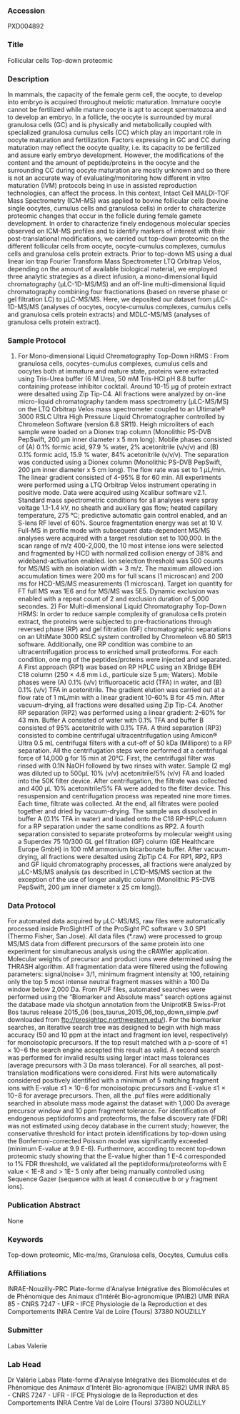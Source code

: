 ### Accession
PXD004892

### Title
Follicular cells Top-down proteomic

### Description
In mammals, the capacity of the female germ cell, the oocyte, to develop into embryo is acquired throughout meiotic maturation. Immature oocyte cannot be fertilized while mature oocyte is apt to accept spermatozoa and to develop an embryo. In a follicle, the oocyte is surrounded by mural granulosa cells (GC) and is physically and metabolically coupled with specialized granulosa cumulus cells (CC) which play an important role in oocyte maturation and fertilization. Factors expressing in GC and CC during maturation may reflect the oocyte quality, i.e. its capacity to be fertilized and assure early embryo development. However, the modifications of the content and the amount of peptide/proteins in the oocyte and the surrounding CC during oocyte maturation are mostly unknown and so there is not an accurate way of evaluating/monitoring how different in vitro maturation (IVM) protocols being in use in assisted reproduction technologies, can affect the process. In this context, Intact Cell MALDI-TOF Mass Spectrometry (ICM-MS) was applied to bovine follicular cells (bovine single oocytes, cumulus cells and granulosa cells) in order to characterize proteomic changes that occur in the follicle during female gamete development. In order to characterize finely endogenous molecular species observed on ICM-MS profiles and to identify markers of interest with their post-translational modifications, we carried out top-down proteomic on the different follicular cells from oocyte, oocyte-cumulus complexes, cumulus cells and granulosa cells protein extracts. Prior to top-down MS using a dual linear ion trap Fourier Transform Mass Spectrometer LTQ Orbitrap Velos, depending on the amount of available biological material, we employed three analytic strategies as a direct infusion, a mono-dimensional liquid chromatography (µLC-1D-MS/MS) and an off-line multi-dimensional liquid chromatography combining four fractionations (based on reverse phase or gel filtration LC) to µLC-MS/MS. Here, we deposited our dataset from µLC-1D-MS/MS (analyses of oocytes, oocyte-cumulus complexes, cumulus cells and granulosa cells protein extracts) and MDLC-MS/MS (analyses of granulosa cells protein extract).

### Sample Protocol
1) For Mono-dimensional Liquid Chromatography Top-Down HRMS :  From granulosa cells, oocytes-cumulus complexes, cumulus cells and oocytes both at immature and mature state, proteins were extracted using Tris-Urea buffer (6 M Urea, 50 mM Tris-HCl pH 8.8 buffer containing protease inhibitor cocktail. Around 10-15 µg of protein extract were desalted using Zip Tip-C4. All fractions were analyzed by on-line micro-liquid chromatography tandem mass spectrometry (µLC-MS/MS) on the LTQ Orbitrap Velos mass spectrometer coupled to an Ultimate® 3000 RSLC Ultra High Pressure Liquid Chromatographer controlled by Chromeleon Software (version 6.8 SR11). Heigh microliters of each sample were loaded on a Dionex trap column (Monolithic PS-DVB PepSwift, 200 µm inner diameter x 5 mm long). Mobile phases consisted of (A) 0.1% formic acid, 97.9 % water, 2% acetonitrile (v/v/v) and (B) 0.1% formic acid, 15.9 % water, 84% acetonitrile (v/v/v). The separation was conducted using a Dionex column (Monolithic PS-DVB PepSwift, 200 µm inner diameter x 5 cm long). The flow rate was set to 1 µL/min. The linear gradient consisted of 4-95% B for 60 min. All experiments were performed using a LTQ Orbitrap Velos instrument operating in positive mode. Data were acquired using Xcalibur software v2.1. Standard mass spectrometric conditions for all analyses were spray voltage 1.1-1.4 kV, no sheath and auxiliary gas flow; heated capillary temperature, 275 °C; predictive automatic gain control enabled, and an S-lens RF level of 60%. Source fragmentation energy was set at 10 V. Full-MS in profile mode with subsequent data-dependent MS/MS analyses were acquired with a target resolution set to 100,000. In the scan range of m/z 400-2,000, the 10 most intense ions were selected and fragmented by HCD with normalized collision energy of 38% and wideband-activation enabled. Ion selection threshold was 500 counts for MS/MS with an isolation width = 3 m/z. The maximum allowed ion accumulation times were 200 ms for full scans (1 microscan) and 200 ms for HCD-MS/MS measurements (1 microscan). Target ion quantity for FT full MS was 1E6 and for MS/MS was 5E5. Dynamic exclusion was enabled with a repeat count of 2 and exclusion duration of 5,000 secondes.  2) For Multi-dimensional Liquid Chromatography Top-Down HRMS: In order to reduce sample complexity of granulosa cells protein extract, the proteins were subjected to pre-fractionations through reversed phase (RP) and gel filtration (GF) chromatographic separations on an UltiMate 3000 RSLC system controlled by Chromeleon v6.80 SR13 software. Additionally, one RP condition was combine to an ultracentrifugation process to enriched small proteoforms. For each condition, one mg of the peptides/proteins were injected and separated. A First approach (RP1) was based on RP HPLC using an XBridge BEH C18 column (250 × 4.6 mm i.d., particule size 5 μm; Waters). Mobile phases were (A) 0.1% (v/v) trifluoroacetic acid (TFA) in water, and (B) 0.1% (v/v) TFA in acetonitrile. The gradient elution was carried out at a flow rate of 1 mL/min with a linear gradient 10-60% B for 45 min. After vacuum-drying, all fractions were desalted using Zip Tip-C4. Another RP separation (RP2) was performed using a linear gradient: 2-60% for 43 min. Buffer A consisted of water with 0.1% TFA and buffer B consisted of 95% acetonitrile with 0.1% TFA. A third separation (RP3) consisted to combine centrifugal ultracentrifugation using Amicon® Ultra 0.5 mL centrifugal filters with a cut-off of 50 kDa (Millipore) to a RP separation. All the centrifugation steps were performed at a centrifugal force of 14,000 g for 15 min at 20°C. First, the centrifugal filter was rinsed with 0.1N NaOH followed by two rinses with water. Sample (2 mg) was diluted up to 500µL 10% (v/v) acetonitrile/5% (v/v) FA and loaded into the 50K filter device. After centrifugation, the filtrate was collected and 400 µL 10% acetonitrile/5% FA were added to the filter device. This resuspension and centrifugation process was repeated nine more times. Each time, filtrate was collected. At the end, all filtrates were pooled together and dried by vacuum-drying. The sample was dissolved in buffer A (0.1% TFA in water) and loaded onto the C18 RP-HPLC column for a RP separation under the same conditions as RP2. A fourth separation consisted to separate proteoforms by molecular weight using a Superdex 75 10/300 GL gel filtration (GF) column (GE Healthcare Europe GmbH) in 100 mM ammonium bicarbonate buffer. After vacuum-drying, all fractions were desalted using ZipTip C4. For RP1, RP2, RP3 and GF liquid chromatography processes, all fractions were analyzed by µLC-MS/MS analysis (as described in LC1D-MS/MS section at the exception of the use of longer analytic column (Monolithic PS-DVB PepSwift, 200 µm inner diameter x 25 cm long)).

### Data Protocol
For automated data acquired by µLC-MS/MS, raw files were automatically processed inside ProSightHT of the ProSight PC software v 3.0 SP1 (Thermo Fisher, San Jose). All data files (*.raw) were processed to group MS/MS data from different precursors of the same protein into one experiment for simultaneous analysis using the cRAWler application. Molecular weights of precursor and product ions were determined using the THRASH algorithm. All fragmentation data were filtered using the following parameters:  signal/noise= 3/1, minimum fragment intensity at 100, retaining only the top 5 most intense neutral fragment masses within a 100 Da window below 2,000 Da. From PUF files, automated searches were performed using the “Biomarker and Absolute mass” search options against the database made via shotgun annotation from the UniprotKB Swiss-Prot Bos taurus release 2015_06 (bos_taurus_2015_06_top_down_simple.pwf downloaded from ftp://prosightpc.northwestern.edu/). For the biomarker searches, an iterative search tree was designed to begin with high mass accuracy (50 and 10 ppm at the intact and fragment ion level, respectively) for monoisotopic precursors. If the top result matched with a p-score of ≤1 × 10−6 the search engine accepted this result as valid. A second search was performed for invalid results using larger intact mass tolerances (average precursors with 3 Da mass tolerance). For all searches, all post-translation modifications were considered. First hits were automatically considered positively identified with a minimum of 5 matching fragment ions with E-value ≤1 × 10−6 for monoisotopic precursors and E-value ≤1 × 10−8 for average precursors. Then, all the .puf files were additionally searched in absolute mass mode against the dataset with 1,000 Da average precursor window and 10 ppm fragment tolerance. For identification of endogenous peptidoforms and proteoforms, the false discovery rate (FDR) was not estimated using decoy database in the current study; however, the conservative threshold for intact protein identifications by top-down using the Bonferroni-corrected Poisson model was significantly exceeded (minimum E-value at 9.9 E-6).   Furthermore, according to recent top-down proteomic study showing that the E-value higher than 1 E-4 corresponded to 1% FDR threshold, we validated all the peptidoforms/proteoforms with E value < 1E-8 and > 1E- 5 only after being manually controlled using Sequence Gazer (sequence with at least 4 consecutive b or y fragment ions).

### Publication Abstract
None

### Keywords
Top-down proteomic, Μlc-ms/ms, Granulosa cells, Oocytes, Cumulus cells

### Affiliations
INRAE-Nouzilly-PRC
Plate-forme d'Analyse Intégrative des Biomolécules et de Phénomique des Animaux d'Intérêt Bio-agronomique (PAIB2) UMR INRA 85 - CNRS 7247 - UFR - IFCE Physiologie de la Reproduction et des Comportements INRA Centre Val de Loire (Tours) 37380 NOUZILLY

### Submitter
Labas Valerie

### Lab Head
Dr Valérie Labas
Plate-forme d'Analyse Intégrative des Biomolécules et de Phénomique des Animaux d'Intérêt Bio-agronomique (PAIB2) UMR INRA 85 - CNRS 7247 - UFR - IFCE Physiologie de la Reproduction et des Comportements INRA Centre Val de Loire (Tours) 37380 NOUZILLY


